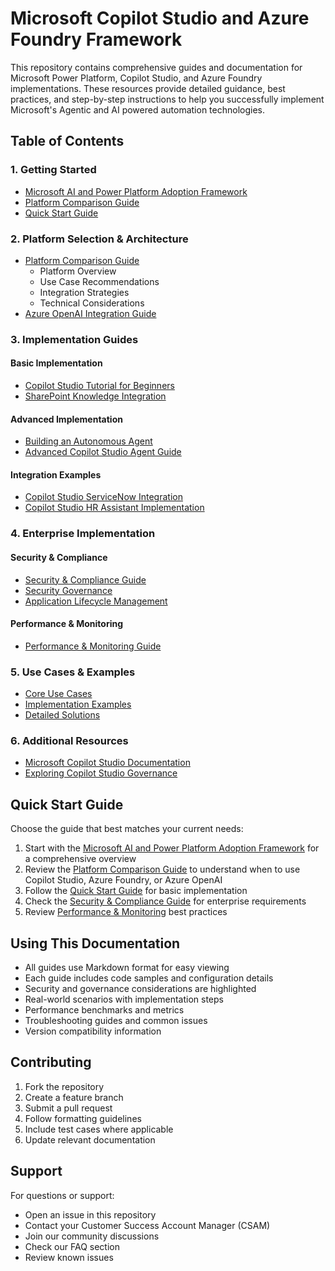# Microsoft Copilot Studio and Azure Foundry Framework

This repository contains comprehensive guides and documentation for Microsoft Power Platform, Copilot Studio, and Azure Foundry implementations. These resources provide detailed guidance, best practices, and step-by-step instructions to help you successfully implement Microsoft's Agentic and AI powered automation technologies.

## Table of Contents

### 1. Getting Started
- [Microsoft AI and Power Platform Adoption Framework](./ms-ai-powerplatform-framework.md)
- [Platform Comparison Guide](./platform-comparison.md)
- [Quick Start Guide](./Copilot%20Studio%20Step-by-Steps/copilot-studio-tutorial.md)

### 2. Platform Selection & Architecture
- [Platform Comparison Guide](./platform-comparison.md)
  - Platform Overview
  - Use Case Recommendations
  - Integration Strategies
  - Technical Considerations
- [Azure OpenAI Integration Guide](./azure-openai-copilot-integration.md)

### 3. Implementation Guides
#### Basic Implementation
- [Copilot Studio Tutorial for Beginners](./Copilot%20Studio%20Step-by-Steps/copilot-studio-tutorial.md)
- [SharePoint Knowledge Integration](./Copilot%20Studio%20Step-by-Steps/sharepoint-knowledge-fix.md)

#### Advanced Implementation
- [Building an Autonomous Agent](./Autonomous%20Agents/autonomous-agent-copilot-studio.md)
- [Advanced Copilot Studio Agent Guide](./Autonomous%20Agents/autonomous-agent-guide.md)

#### Integration Examples
- [Copilot Studio ServiceNow Integration](./Copilot%20Studio%20Step-by-Steps/servicenow-copilot-poc.md)
- [Copilot Studio HR Assistant Implementation](./Copilot%20Studio%20Step-by-Steps/hr-copilot-studio-guide.md)

### 4. Enterprise Implementation
#### Security & Compliance
- [Security & Compliance Guide](./security-compliance-governance/security-compliance-guide.md)
- [Security Governance](./security-compliance-governance/copilot-studio-security-governance.md)
- [Application Lifecycle Management](./security-compliance-governance/Application%20Lifecycle%20Management/power-pipelines-alm-guide.md)

#### Performance & Monitoring
- [Performance & Monitoring Guide](./performance-monitoring-reporting/performance-monitoring-reporting.md)

### 5. Use Cases & Examples
- [Core Use Cases](./Copilot%20Studio%20Use%20Cases/copilot-studio-use-cases.md)
- [Implementation Examples](./Copilot%20Studio%20Use%20Cases/use-cases.md)
- [Detailed Solutions](./Copilot%20Studio%20Use%20Cases/use-cases-implementation.md)

### 6. Additional Resources
- [Microsoft Copilot Studio Documentation](./microsoft-copilot-studio.pdf)
- [Exploring Copilot Studio Governance](./security-compliance-governance/Exploring%20Copilot%20Studio%20Governance_English.pdf)

## Quick Start Guide

Choose the guide that best matches your current needs:

1. Start with the [Microsoft AI and Power Platform Adoption Framework](./ms-ai-powerplatform-framework.md) for a comprehensive overview
2. Review the [Platform Comparison Guide](./platform-comparison.md) to understand when to use Copilot Studio, Azure Foundry, or Azure OpenAI
3. Follow the [Quick Start Guide](./Copilot%20Studio%20Step-by-Steps/copilot-studio-tutorial.md) for basic implementation
4. Check the [Security & Compliance Guide](./security-compliance-governance/security-compliance-guide.md) for enterprise requirements
5. Review [Performance & Monitoring](./performance-monitoring-reporting/performance-monitoring-reporting.md) best practices

## Using This Documentation

- All guides use Markdown format for easy viewing
- Each guide includes code samples and configuration details
- Security and governance considerations are highlighted
- Real-world scenarios with implementation steps
- Performance benchmarks and metrics
- Troubleshooting guides and common issues
- Version compatibility information

## Contributing

1. Fork the repository
2. Create a feature branch
3. Submit a pull request
4. Follow formatting guidelines
5. Include test cases where applicable
6. Update relevant documentation

## Support

For questions or support:
- Open an issue in this repository
- Contact your Customer Success Account Manager (CSAM)
- Join our community discussions
- Check our FAQ section
- Review known issues
